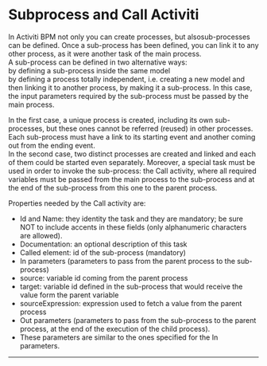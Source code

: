 # Subprocess and Call Activiti

In Activiti BPM not only you can create processes, but alsosub-processes can be defined. Once a sub-process has been defined, you can link it to any other process, as it were another task of the main process.  
A sub-process can be defined in two alternative ways:  
by defining a sub-process inside the same model  
by defining a process totally independent, i.e. creating a new model and then linking it to another process, by making it a sub-process. In this case, the input parameters required by the sub-process must be passed by the main process.

In the first case, a unique process is created, including its own sub-processes, but these ones cannot be referred \(reused\) in other processes. Each sub-process must have a link to its starting event and another coming out from the ending event.  
In the second case, two distinct processes are created and linked and each of them could be started even separately. Moreover, a special task must be used in order to invoke the sub-process: the Call activity, where all required variables must be passed from the main process to the sub-process and at the end of the sub-process from this one to the parent process.

Properties needed by the Call activity are:  


* Id and Name: they identity the task and they are mandatory; be sure NOT to include accents in these fields \(only alphanumeric characters are allowed\).
* Documentation: an optional description of this task
* Called element: id of the sub-process \(mandatory\)
* In parameters \(parameters to pass from the parent process to the sub-process\)
* source: variable id coming from the parent process
* target: variable id defined in the sub-process that would receive the value form the parent variable
* sourceExpression: expression used to fetch a value from the parent process
* Out parameters \(parameters to pass from the sub-process to the parent process, at the end of the execution of the child process\).
* These parameters are similar to the ones specified for the In parameters.

---



